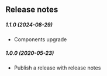 Release notes
-------------
##### 1.1.0 (2024-08-29)
 * Components upgrade

##### 1.0.0 (2020-05-23)
 * Publish a release with release notes
